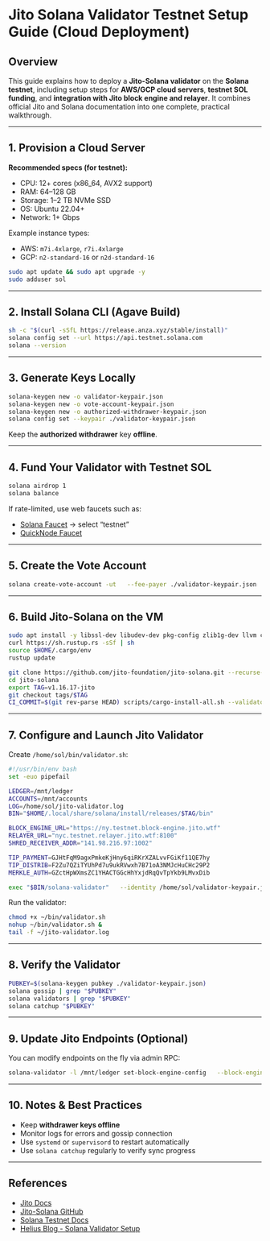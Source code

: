 # Jito Solana Validator Testnet Setup Guide (Cloud Deployment)

## Overview
This guide explains how to deploy a **Jito-Solana validator** on the **Solana testnet**, including setup steps for **AWS/GCP cloud servers**, **testnet SOL funding**, and **integration with Jito block engine and relayer**. It combines official Jito and Solana documentation into one complete, practical walkthrough.

---

## 1. Provision a Cloud Server

**Recommended specs (for testnet):**
- CPU: 12+ cores (x86_64, AVX2 support)
- RAM: 64–128 GB
- Storage: 1–2 TB NVMe SSD
- OS: Ubuntu 22.04+
- Network: 1+ Gbps

Example instance types:
- AWS: `m7i.4xlarge`, `r7i.4xlarge`
- GCP: `n2-standard-16` or `n2d-standard-16`

```bash
sudo apt update && sudo apt upgrade -y
sudo adduser sol
```

---

## 2. Install Solana CLI (Agave Build)

```bash
sh -c "$(curl -sSfL https://release.anza.xyz/stable/install)"
solana config set --url https://api.testnet.solana.com
solana --version
```

---

## 3. Generate Keys Locally

```bash
solana-keygen new -o validator-keypair.json
solana-keygen new -o vote-account-keypair.json
solana-keygen new -o authorized-withdrawer-keypair.json
solana config set --keypair ./validator-keypair.json
```

Keep the **authorized withdrawer** key **offline**.

---

## 4. Fund Your Validator with Testnet SOL

```bash
solana airdrop 1
solana balance
```

If rate-limited, use web faucets such as:
- [Solana Faucet](https://faucet.solana.com) → select “testnet”
- [QuickNode Faucet](https://faucet.quicknode.com/solana/testnet)

---

## 5. Create the Vote Account

```bash
solana create-vote-account -ut   --fee-payer ./validator-keypair.json   ./vote-account-keypair.json   ./validator-keypair.json   ./authorized-withdrawer-keypair.json
```

---

## 6. Build Jito-Solana on the VM

```bash
sudo apt install -y libssl-dev libudev-dev pkg-config zlib1g-dev llvm clang cmake make libprotobuf-dev protobuf-compiler
curl https://sh.rustup.rs -sSf | sh
source $HOME/.cargo/env
rustup update

git clone https://github.com/jito-foundation/jito-solana.git --recurse-submodules
cd jito-solana
export TAG=v1.16.17-jito
git checkout tags/$TAG
CI_COMMIT=$(git rev-parse HEAD) scripts/cargo-install-all.sh --validator-only ~/.local/share/solana/install/releases/"$TAG"
```

---

## 7. Configure and Launch Jito Validator

Create `/home/sol/bin/validator.sh`:

```bash
#!/usr/bin/env bash
set -euo pipefail

LEDGER=/mnt/ledger
ACCOUNTS=/mnt/accounts
LOG=/home/sol/jito-validator.log
BIN="$HOME/.local/share/solana/install/releases/$TAG/bin"

BLOCK_ENGINE_URL="https://ny.testnet.block-engine.jito.wtf"
RELAYER_URL="nyc.testnet.relayer.jito.wtf:8100"
SHRED_RECEIVER_ADDR="141.98.216.97:1002"

TIP_PAYMENT=GJHtFqM9agxPmkeKjHny6qiRKrXZALvvFGiKf11QE7hy
TIP_DISTRIB=F2Zu7QZiTYUhPd7u9ukRVwxh7B71oA3NMJcHuCHc29P2
MERKLE_AUTH=GZctHpWXmsZC1YHACTGGcHhYxjdRqQvTpYkb9LMvxDib

exec "$BIN/solana-validator"   --identity /home/sol/validator-keypair.json   --vote-account /home/sol/vote-account-keypair.json   --ledger "$LEDGER"   --accounts "$ACCOUNTS"   --log "$LOG"   --rpc-port 8899   --dynamic-port-range 8000-8020   --entrypoint entrypoint.testnet.solana.com:8001   --expected-genesis-hash 4uhcVJyU9pJkvQyS88uRDiswHXSCkY3zQawwpjk2NsNY   --tip-payment-program-pubkey "$TIP_PAYMENT"   --tip-distribution-program-pubkey "$TIP_DISTRIB"   --merkle-root-upload-authority "$MERKLE_AUTH"   --block-engine-url "$BLOCK_ENGINE_URL"   --relayer-url "$RELAYER_URL"   --shred-receiver-address "$SHRED_RECEIVER_ADDR"
```

Run the validator:
```bash
chmod +x ~/bin/validator.sh
nohup ~/bin/validator.sh &
tail -f ~/jito-validator.log
```

---

## 8. Verify the Validator

```bash
PUBKEY=$(solana-keygen pubkey ./validator-keypair.json)
solana gossip | grep "$PUBKEY"
solana validators | grep "$PUBKEY"
solana catchup "$PUBKEY"
```

---

## 9. Update Jito Endpoints (Optional)

You can modify endpoints on the fly via admin RPC:

```bash
solana-validator -l /mnt/ledger set-block-engine-config   --block-engine-url https://ny.testnet.block-engine.jito.wtf
```

---

## 10. Notes & Best Practices

- Keep **withdrawer keys offline**
- Monitor logs for errors and gossip connection
- Use `systemd` or `supervisord` to restart automatically
- Use `solana catchup` regularly to verify sync progress

---

## References

- [Jito Docs](https://docs.jito.wtf/)
- [Jito-Solana GitHub](https://github.com/jito-foundation/jito-solana)
- [Solana Testnet Docs](https://docs.solana.com/clusters#testnet)
- [Helius Blog - Solana Validator Setup](https://www.helius.dev/blog/how-to-set-up-a-solana-validator)
